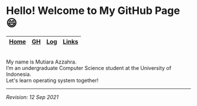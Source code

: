 # Hello! Welcome to My GitHub Page 😄


| [Home](https://mutiarazzahra.github.io/os212/) | [GH](https://github.com/mutiarazzahra) | [Log](https://mutiarazzahra.github.io/os212/TXT/mylog.txt) | [Links](https://mutiarazzahra.github.io/os212/LINKS/) |
|:---:|:---:|:---:|:---:|
<br>
My name is Mutiara Azzahra. 
<br>
I’m an undergraduate Computer Science student at the University of Indonesia.
<br>
Let's learn operating system together!



---
*Revision: 12 Sep 2021* 


